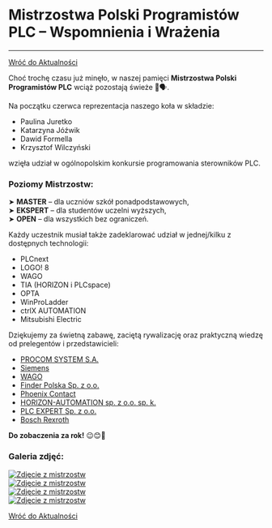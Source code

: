 # Mistrzostwa Polski Programistów PLC – Wspomnienia i Wrażenia  
---
[Wróć do Aktualności](../news.html)

Choć trochę czasu już minęło, w naszej pamięci **Mistrzostwa Polski Programistów PLC** wciąż pozostają świeże 👏🗣️.  

Na początku czerwca reprezentacja naszego koła w składzie:  
- Paulina Juretko  
- Katarzyna Jóźwik  
- Dawid Formella  
- Krzysztof Wilczyński  

wzięła udział w ogólnopolskim konkursie programowania sterowników PLC.  

### Poziomy Mistrzostw:  
➤ **MASTER** – dla uczniów szkół ponadpodstawowych,  
➤ **EKSPERT** – dla studentów uczelni wyższych,  
➤ **OPEN** – dla wszystkich bez ograniczeń.  

Każdy uczestnik musiał także zadeklarować udział w jednej/kilku z dostępnych technologii:  
- PLCnext  
- LOGO! 8  
- WAGO  
- TIA (HORIZON i PLCspace)  
- OPTA  
- WinProLadder  
- ctrlX AUTOMATION  
- Mitsubishi Electric  

Dziękujemy za świetną zabawę, zaciętą rywalizację oraz praktyczną wiedzę od prelegentów i przedstawicieli:  

- [PROCOM SYSTEM S.A.](https://procomsystem.pl/)  
- [Siemens](https://www.siemens.com/pl/pl.html)  
- [WAGO](https://www.wago.com/pl/)  
- [Finder Polska Sp. z o.o.](https://www.findernet.com/pl/polska/)  
- [Phoenix Contact](https://www.phoenixcontact.com/pl-pl/)  
- [HORIZON-AUTOMATION sp. z o.o. sp. k.](http://horizon-automation.com/)  
- [PLC EXPERT Sp. z o.o.](https://www.plcexpert.pl/)  
- [Bosch Rexroth](https://www.boschrexroth.com/pl/pl/)  

**Do zobaczenia za rok!** 😉😊🫶  

### Galeria zdjęć:
[![Zdjęcie z mistrzostw](https://i.postimg.cc/Y9ZRGSjM/3743db08-8a81-47af-b28c-20405ee11ae5.png)](https://postimg.cc/MM0VgqyF)  
[![Zdjęcie z mistrzostw](https://i.postimg.cc/GhkKtdRn/c4a46715-adf3-47a4-91df-e24e11489fe0.png)](https://postimg.cc/bswkFXdm)  
[![Zdjęcie z mistrzostw](https://i.postimg.cc/QC7bprW5/a767f9ab-e548-4909-bd0f-aee632e16deb.png)](https://postimg.cc/zHJKr67X)  
[![Zdjęcie z mistrzostw](https://i.postimg.cc/jqnZVyk5/ad612a99-35a3-4682-97d5-67e70edf13de.png)](https://postimg.cc/DmFqL4hk)

[Wróć do Aktualności](../news.html)